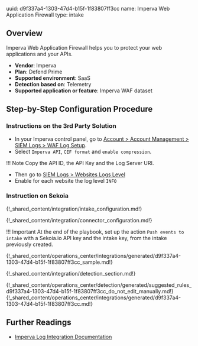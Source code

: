 uuid: d9f337a4-1303-47d4-b15f-1f83807ff3cc
name: Imperva Web Application Firewall
type: intake

## Overview

Imperva Web Application Firewall helps you to protect your web applications and your APIs.

- **Vendor**: Imperva
- **Plan**: Defend Prime
- **Supported environment**: SaaS
- **Detection based on**: Telemetry
- **Supported application or feature**: Imperva WAF dataset



## Step-by-Step Configuration Procedure

### Instructions on the 3rd Party Solution

- In your Imperva control panel, go to [Account > Account Management > SIEM Logs > WAF Log Setup](https://management.service.imperva.com/my/web-logs/settings).
- Select `Imperva API`, `CEF format` and `enable compression`.

!!! Note
    Copy the API ID, the API Key and the Log Server URI.

- Then go to [SIEM Logs > Websites Logs Level](https://management.service.imperva.com/my/web-logs/sites-settings)
- Enable for each website the log level `INFO`

### Instruction on Sekoia

{!_shared_content/integration/intake_configuration.md!}

{!_shared_content/integration/connector_configuration.md!}

!!! Important
    At the end of the playbook, set up the action `Push events to intake` with a Sekoia.io API key and the intake key, from the intake previously created.

{!_shared_content/operations_center/integrations/generated/d9f337a4-1303-47d4-b15f-1f83807ff3cc_sample.md!}


{!_shared_content/integration/detection_section.md!}

{!_shared_content/operations_center/detection/generated/suggested_rules_d9f337a4-1303-47d4-b15f-1f83807ff3cc_do_not_edit_manually.md!}
{!_shared_content/operations_center/integrations/generated/d9f337a4-1303-47d4-b15f-1f83807ff3cc.md!}

## Further Readings

- [Imperva Log Integration Documentation](https://docs.imperva.com/bundle/cloud-application-security/page/settings/log-integration.htm)
